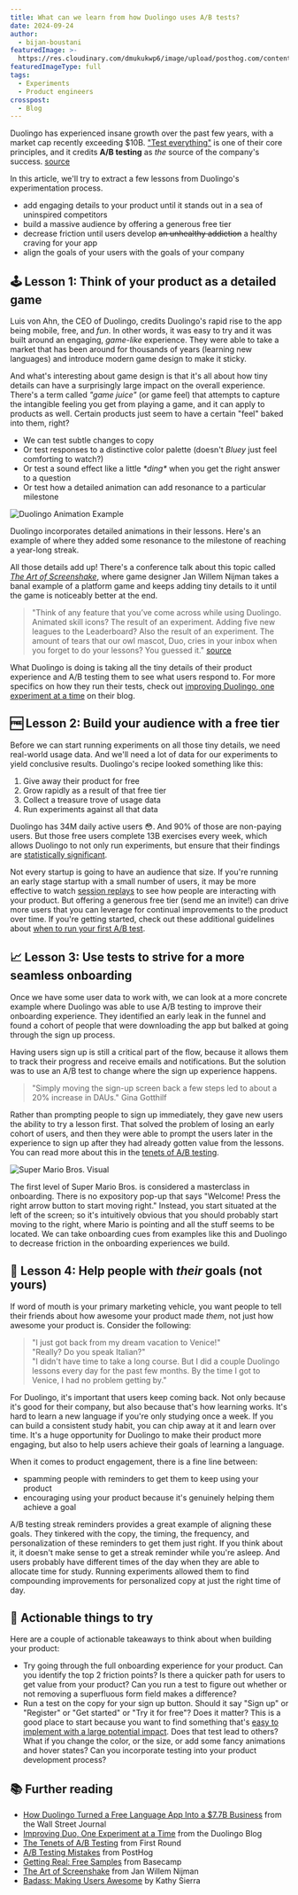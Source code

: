```yaml
---
title: What can we learn from how Duolingo uses A/B tests?
date: 2024-09-24
author:
  - bijan-boustani
featuredImage: >-
  https://res.cloudinary.com/dmukukwp6/image/upload/posthog.com/contents/images/blog/experiment-hog.jpg
featuredImageType: full
tags:
  - Experiments
  - Product engineers
crosspost:
  - Blog
---
```


Duolingo has experienced insane growth over the past few years, with a market cap recently exceeding $10B. ["Test everything"](https://blog.duolingo.com/improving-duolingo-one-experiment-at-a-time/) is one of their core principles, and it credits **A/B testing** as _the_ source of the company's success. [source](https://www.youtube.com/watch?v=9KqrnBiyBQ8)

In this article, we'll try to extract a few lessons from Duolingo's experimentation process.

- add engaging details to your product until it stands out in a sea of uninspired competitors
- build a massive audience by offering a generous free tier
- decrease friction until users develop ~~an unhealthy addiction~~ a healthy craving for your app
- align the goals of your users with the goals of your company

## 🕹️ Lesson 1: Think of your product as a detailed game

Luis von Ahn, the CEO of Duolingo, credits Duolingo's rapid rise to the app being mobile, free, and _fun_. In other words, it was easy to try and it was built around an engaging, _game-like_ experience. They were able to take a market that has been around for thousands of years (learning new languages) and introduce modern game design to make it sticky.

And what's interesting about game design is that it's all about how tiny details can have a surprisingly large impact on the overall experience. There's a term called _"game juice"_ (or game feel) that attempts to capture the intangible feeling you get from playing a game, and it can apply to products as well. Certain products just seem to have a certain "feel" baked into them, right?

- We can test subtle changes to copy
- Or test responses to a distinctive color palette (doesn't _Bluey_ just feel comforting to watch?)
- Or test a sound effect like a little _\*ding\*_ when you get the right answer to a question
- Or test how a detailed animation can add resonance to a particular milestone

![Duolingo Animation Example](https://res.cloudinary.com/dmukukwp6/image/upload/duo_animation_07292d1c86.gif)
<Caption>Duolingo incorporates detailed animations in their lessons. Here's an example of where they added some resonance to the milestone of reaching a year-long streak.</Caption>

All those details add up! There's a conference talk about this topic called [_The Art of Screenshake_](https://www.youtube.com/watch?v=AJdEqssNZ-U), where game designer Jan Willem Nijman takes a banal example of a platform game and keeps adding tiny details to it until the game is noticeably better at the end.

> "Think of any feature that you’ve come across while using Duolingo. Animated skill icons? The result of an experiment. Adding five new leagues to the Leaderboard? Also the result of an experiment. The amount of tears that our owl mascot, Duo, cries in your inbox when you forget to do your lessons? You guessed it." [source](https://blog.duolingo.com/improving-duolingo-one-experiment-at-a-time/)

What Duolingo is doing is taking all the tiny details of their product experience and A/B testing them to see what users respond to. For more specifics on how they run their tests, check out [improving Duolingo, one experiment at a time](https://blog.duolingo.com/improving-duolingo-one-experiment-at-a-time/) on their blog.

## 🆓 Lesson 2: Build your audience with a free tier

Before we can start running experiments on all those tiny details, we need real-world usage data. And we'll need a lot of data for our experiments to yield conclusive results. Duolingo's recipe looked something like this:

1. Give away their product for free
2. Grow rapidly as a result of that free tier
3. Collect a treasure trove of usage data
4. Run experiments against all that data

Duolingo has 34M daily active users 😳. And 90% of those are non-paying users. But those free users complete 13B exercises every week, which allows Duolingo to not only run experiments, but ensure that their findings are [statistically significant](/docs/experiments/experiment-significance).

Not every startup is going to have an audience that size. If you're running an early stage startup with a small number of users, it may be more effective to watch [session replays](/session-replay) to see how people are interacting with your product. But offering a generous free tier (send me an invite!) can drive more users that you can leverage for continual improvements to the product over time. If you're getting started, check out these additional guidelines about [when to run your first A/B test](/product-engineers/how-to-do-ab-testing#when-to-run-your-first-ab-test).

## 📈 Lesson 3: Use tests to strive for a more seamless onboarding

Once we have some user data to work with, we can look at a more concrete example where Duolingo was able to use A/B testing to improve their onboarding experience. They identified an early leak in the funnel and found a cohort of people that were downloading the app but balked at going through the sign up process.

Having users sign up is still a critical part of the flow, because it allows them to track their progress and receive emails and notifications. But the solution was to use an A/B test to change where the sign up experience happens.

> "Simply moving the sign-up screen back a few steps led to about a 20% increase in DAUs." Gina Gotthilf

Rather than prompting people to sign up immediately, they gave new users the ability to try a lesson first. That solved the problem of losing an early cohort of users, and then they were able to prompt the users later in the experience to sign up after they had already gotten value from the lessons. You can read more about this in the [tenets of A/B testing](https://review.firstround.com/the-tenets-of-a-b-testing-from-duolingos-master-growth-hacker/).

![Super Mario Bros. Visual](https://res.cloudinary.com/dmukukwp6/image/upload/mario_onboarding_4d694891db.jpg)

The first level of Super Mario Bros. is considered a masterclass in onboarding. There is no expository pop-up that says "Welcome! Press the right arrow button to start moving right." Instead, you start situated at the left of the screen; so it's intuitively obvious that you should probably start moving to the right, where Mario is pointing and all the stuff seems to be located. We can take onboarding cues from examples like this and Duolingo to decrease friction in the onboarding experiences we build.

## 🎯 Lesson 4: Help people with _their_ goals (not yours)

If word of mouth is your primary marketing vehicle, you want people to tell their friends about how awesome your product made _them_, not just how awesome your product is. Consider the following:

> "I just got back from my dream vacation to Venice!"<br>
> "Really? Do you speak Italian?"<br>
> "I didn't have time to take a long course. But I did a couple Duolingo lessons every day for the past few months. By the time I got to Venice, I had no problem getting by."

For Duolingo, it's important that users keep coming back. Not only because it's good for their company, but also because that's how learning works. It's hard to learn a new language if you're only studying once a week. If you can build a consistent study habit, you can chip away at it and learn over time. It's a huge opportunity for Duolingo to make their product more engaging, but also to help users achieve their goals of learning a language.

When it comes to product engagement, there is a fine line between:

- spamming people with reminders to get them to keep using your product
- encouraging using your product because it's genuinely helping them achieve a goal

A/B testing streak reminders provides a great example of aligning these goals. They tinkered with the copy, the timing, the frequency, and personalization of these reminders to get them just right. If you think about it, it doesn't make sense to get a streak reminder while you're asleep. And users probably have different times of the day when they are able to allocate time for study. Running experiments allowed them to find compounding improvements for personalized copy at just the right time of day.

## 🧪 Actionable things to try

Here are a couple of actionable takeaways to think about when building your product:

- Try going through the full onboarding experience for your product. Can you identify the top 2 friction points? Is there a quicker path for users to get value from your product? Can you run a test to figure out whether or not removing a superfluous form field makes a difference?
- Run a test on the copy for your sign up button. Should it say "Sign up" or "Register" or "Get started" or "Try it for free"? Does it matter? This is a good place to start because you want to find something that's [easy to implement with a large potential impact](/product-engineers/how-to-do-ab-testing#where-to-run-your-first-ab-test). Does that test lead to others? What if you change the color, or the size, or add some fancy animations and hover states? Can you incorporate testing into your product development process?

## 📚 Further reading

- [How Duolingo Turned a Free Language App Into a $7.7B Business](https://www.youtube.com/watch?v=9KqrnBiyBQ8) from the Wall Street Journal
- [Improving Duo, One Experiment at a Time](https://blog.duolingo.com/improving-duolingo-one-experiment-at-a-time/) from the Duolingo Blog
- [The Tenets of A/B Testing](https://review.firstround.com/the-tenets-of-a-b-testing-from-duolingos-master-growth-hacker/) from First Round
- [A/B Testing Mistakes](/product-engineers/ab-testing-mistakes) from PostHog
- [Getting Real: Free Samples](https://basecamp.com/gettingreal/12.1-free-samples) from Basecamp
- [The Art of Screenshake](https://www.youtube.com/watch?v=AJdEqssNZ-U) from Jan Willem Nijman
- [Badass: Making Users Awesome](https://www.amazon.com/Badass-Making-Awesome-Kathy-Sierra/dp/1491919019) by Kathy Sierra

<NewsletterForm />
